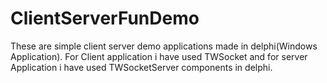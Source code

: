 # ClientServerFunDemo
These are simple client server demo applications made in delphi(Windows Application). For Client application i have used TWSocket and for server Application i have used TWSocketServer components in delphi.
